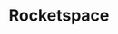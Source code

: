 ---
title: Rocketspace
image: "/assets/img/resources/rocket.jpg"
description: They provide connections with industry mentors, corporate collaborators, and investment opportunities
categories:
  - Co-working Space
link: https://www.rocketspace.com/
---